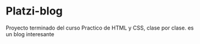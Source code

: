 # Platzi-blog
Proyecto terminado del curso Practico de HTML y CSS, clase por clase.
es un blog interesante
